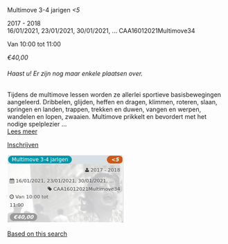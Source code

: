 Multimove 3-4 jarigen *<5*

2017 - 2018  
16/01/2021, 23/01/2021, 30/01/2021, ... CAA16012021Multimove34  

Van 10:00 tot 11:00

*€40,00*

  

###### *Haast u! Er zijn nog maar enkele plaatsen over.*

  

Tijdens de multimove lessen worden ze allerlei sportieve basisbewegingen aangeleerd. Dribbelen, glijden, heffen en dragen, klimmen, roteren, slaan, springen en landen, trappen, trekken en duwen, vangen en werpen, wandelen en lopen, zwaaien. Multimove prikkelt en bevordert met het nodige spelplezier  ...  
[Lees meer](https://tickets.vgc.be/activity/subscribe/CAA16012021Multimove34)

[Inschrijven](https://tickets.vgc.be/activity/subscribe/CAA16012021Multimove34)

![](57696.png)

[Based on this search](https://tickets.vgc.be/activity/index?&vrijeplaatsen=1&Age%5B%5D=3%2C4&entity=242&Period%5B%5D=347)